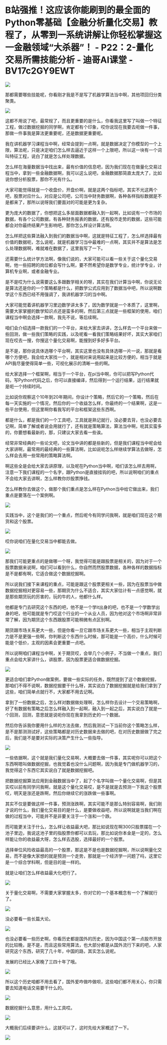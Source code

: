 # B站强推！这应该你能刷到的最全面的Python零基础【金融分析量化交易】教程了，从零到一系统讲解让你轻松掌握这一金融领域“大杀器”！ - P22：2-量化交易所需技能分析 - 迪哥AI课堂 - BV17c2GY9EWT

![](img/05bf86c9b75d3087ef3528da961c5fc9_0.png)

那都需要哪些技能呢，你看刚才我是不是写了机器学算法当中啊，其他项回归分类聚类。

![](img/05bf86c9b75d3087ef3528da961c5fc9_2.png)

这都不用说了吧，最常规了，而且更重要的是什么，你看我这里写了叫做一个特征工程，做过数据挖掘的同学啊，肯定都有个印象，哎你说现在我要去呃做一件事，那做一件事我是算法更重要呢，还是数据更重要呢。

我在讲机器学习课程当中啊，经常会提到一点啊，就是数据决定了你模型的一个上限，算法呢，只是决定咱们怎么样去逼近于这样一个上限吧，所以这一块有一个词叫特征工程，说白了就是怎么样处理数据。

怎么样在海量数据当中找出来，最有价值的信息吧，因为我们现在在做量化交易过程当中，拿到一些金融数据啊，我可以这么说吧，金融数据那简直太庞大了，比如说你想分析股票，那你不光有什么。

大家可能觉得就是一个收盘价，开盘价啊，就是这两个指标吧，其实不光这两个吧，股票对应什么，对应是公司吧，公司当中财务数据啊，各种各样指标数据是不是都来了，那所以说呀我们要面对的可能是更为复杂。

更为庞大的数据了，你想把这么多层面数据都融入到一起啊，比如说有一个市场的数据，有各个公司数据，有各种财务报表的数据，还有股市走势的数据，这些可能都会对你最终结果产生影响吧，那你怎么样设计算法啊。

怎么样把这些算法融入到我们的数据当中啊，这就是特征工程了，怎么样选择最有价值的数据呃，怎么说呢，就是机器学习当中最难的一点啊，其实并不是算法是怎么处理数据啊，难就难在数据了，这里我写了一下。

还需要什么统计学方法啊，像我们说的，大家可能可以看一些关于这个量化交易啊，他一些招聘的岗位都会写什么啊，要不然希望你是数学专业，统计学专业，计算机专业啊，或者金融专业。

是不是哎为什么说需要这么多跟数学相关的呀，其实在我们计算当中啊，你说无论是算法还是你的一个策略都是什么，把数学公式应用到了数据当中吧，所以说啊数学这个东西已经不用强调了，我讲机器学习的当中啊。

大家可能觉着讲机器学习里边数学讲太多了，因为数学就是一个本质了，这里啊，需要大家掌握的数学知识点还是蛮多的啊，然后第三点就是一些框架的使用，咱们课程当中啊会选择一款啊，我先不说，等后续啊。

咱们会介绍选择一款我们的一个平台，来给大家去讲讲，怎么样去一个平台来做一些回测，做一些我们策略的实践，以及呢看一看我们策略结果好坏，其实大家咱们现在哎去一搜，你搜这个量化交易啊，能搜到好多好多平台。

是不是，那你说具体选哪个平台啊，其实这里也没有具体选哪一片一说，那就是看哪个方便吧，我会给大家找一个，就是相对来说用起来是比较方便的，相当于就是API我尽量使得简单一些，可视化展示的清晰一些的啊。

给大家选择一个框架啊，相当于一个平台，在pi当中啊，你可以把写Python代码，写Python代码之后，你可以直接编译，然后得到一个运行结果，运行结果就是呃一个持续时间。

比如说你观察这个10年到20年期间，你设计个策略，然后它的一个策略，然后在每一天实施的一个情况，然后你的一个收益怎么样，你最终的一个结果啊，这是一些平台使用，但这里啊你看我写的平台和框架这些东西啊。

都是什么，都是我们的一个工具吧，工具就是熟记就行，没必要去背，也没必要去记啊，简单了解或者说会用就行了，还有就是策略算法，算法当中啊，呃其实蛮多的，你要想看最新的，那，只建议大家去看一些诶。

经常非常经典的一些论文吧，论文当中讲的都是些新的，但是我们课程当中呢会给大家讲啊，最常用的最经典的一些算法啊，比如说呃怎么样继续学算法去做呀，怎么样会去用一些常用的策略算法啊。

啊这些全是会给大家去讲原理，以及呢在Python当中啊，咱们该怎么样去用啊，注意一下我们课程的一个名字，跟Python是直接挂钩的吧，所以说啊咱们的重点不会给大家去讲啊，怎么样教你炒股票挣钱。

怎么样教你去做这个，做那个我们重点是怎么样在Python当中给它做出来，我们重点是要落在一个案例啊。

![](img/05bf86c9b75d3087ef3528da961c5fc9_4.png)

实践当中，这个是我们的一个重点，然后呢今有同学问我啊，就是咱们现在这个期货和这个股票。

![](img/05bf86c9b75d3087ef3528da961c5fc9_6.png)

哎你说咱们在量化交易当中都能去做。

![](img/05bf86c9b75d3087ef3528da961c5fc9_8.png)

那我们可能更重点的是做哪一个呀，我觉得可能是跟股票是相关的，因为对于一个股票数据来说啊，咱们可以看到什么，你自然而然股票数据，各种各样的数据指标是不是都有啊，它适合做这个数据挖掘啊。

所以说我们接下来课程的重点，可能是跟这个股票更相关一些，因为在股票当中做数据挖掘相对更容易一些，那期货为什么不适合，其实大家估计有一点感觉啊，就是那些期货玩的厉害的，玩的牛的人，他都什么样。

他都是专门去研究这个东西的吧，他不是一个学it出身的吧，也不是一个学数学出身的吧，他可能就是专门哎这个行业的一个从业人员，因为他对这个市场啊非常非常了解，因为期货这个东西跟股票可能稍微有点区别啊。

期货跟市场关系更大一些，但是你看一旦它跟市场关系更大一些，相当于主观判断力是不是更强一些啊，你判断这个东西什么时候，那可能是一个高价，什么时候可能是个低价，主观的因素会更重要一点吧。

所以说啊咱们课程当中啊，关于期货哎，会举几个小例子，不当做一个重点，我们重点会给大家讲什么，讲股票，因为股票更适合做数据挖掘。



![](img/05bf86c9b75d3087ef3528da961c5fc9_10.png)

更适合咱们拿Python做案例，要做一些实际的任务，既然提到了这个数据挖掘，那咱们不得不说啊，数据挖掘要干什么呀，其实说白了数据挖掘就是给我们拿到了这些，咱们简单点就行不，大家都不用去记啊。

拿到了一份数据之后，怎么样对数据做处理啊，怎么样你去设计一个交易策略啊，好了有数据有策略之后怎么样融入到一起啊，融入到一起之后，其实说白了就是一个回测，回测，意思就是说呃你现在我拿到历史的一个数据。

然后你告诉我你要用什么样的方法去做，然后我测试一下当前你这个策略怎么样，是不是那测测试好，这些策略都是对历史数据来去做的吧，在对历史数据做了完之后，我们是不是要对实际的决策产生什么一些指导。



![](img/05bf86c9b75d3087ef3528da961c5fc9_12.png)

一些依据啊，这个就是我们量化交易啊，大概要去做一件事，其实呢你可以把这个东西啊嗯叫做数据挖掘，也我觉着也没什么问题啊，因为我是专门做机器学习的，我觉得这个东西它其实说白了就是数据挖掘吧。

把数据挖掘算法应用到金融数据当中了，起了个名字叫做一个量化交易啊，但是其实哎以前有同学问我啊，就是这个量化交易哎，是不是就是去预测一下我这个股票哎，明天是涨还是跌啊，然后你继续它的涨跌做一些事啊。

其实不仅是要做这样一件事，预测涨跌啊，其实可能不是那么特别容易啊，我们刚才说的什么，我们量化交易目的是什么，是要做收益吧，所以说啊就是当我们啊在做的过程当中，可能并不是非要关注于一个涨和一个跌。

而可能更关注于什么，怎么样让收益最大吧，那比如说现在啊300只股票摆在一个池子里边，我说这池子里的指股票你都可以去玩，那比如说你本金是一定的，怎么样能让你的收益最大呀，怎么样去选股，选择最好的一个股票。

选择单位风险收益最高的一个股票，那这是不是也是数据挖掘啊，所以说啊量化交易，而不是像大家想的就是预测一个走势，那就是一个经济学一问题了吗，这里它是一个综合学科啊，但是目的是一样的。

就是让咱们怎么样收益最大化吧行了。

![](img/05bf86c9b75d3087ef3528da961c5fc9_14.png)

关于量化交易啊，不需要大家掌握太多，你对它的一个基本概念有一个了解就行了。

![](img/05bf86c9b75d3087ef3528da961c5fc9_16.png)

没必要看一些长篇大论。

![](img/05bf86c9b75d3087ef3528da961c5fc9_18.png)

也没必要看一些历史啊，你看历史都是国外的历史，因为中国这个第一点股市开放的比较晚，是不是，而且这些常用算法，也大部分都是从国外流行下来的吧，人家研究这个东西，研究了几十年，中国的路，其实怎么说呢。

发展的已经比人家晚了三四十年了哦。

![](img/05bf86c9b75d3087ef3528da961c5fc9_20.png)

所以这个历史咱都不用去看了，国外爱咋做咋做呗，这些咱们都不用关心，你只需要去知道电话交易要干什么的。

![](img/05bf86c9b75d3087ef3528da961c5fc9_22.png)

数据挖掘什么意思，用什么工具哎。

![](img/05bf86c9b75d3087ef3528da961c5fc9_24.png)

大概我们后续要讲什么，这就可以了，这时先给大家概述了一下。

![](img/05bf86c9b75d3087ef3528da961c5fc9_26.png)